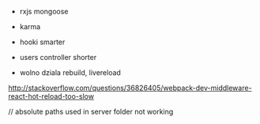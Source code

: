 
- rxjs mongoose

- karma

- hooki smarter

- users controller shorter

- wolno dziala rebuild, livereload


http://stackoverflow.com/questions/36826405/webpack-dev-middleware-react-hot-reload-too-slow


// absolute paths used in server folder not working